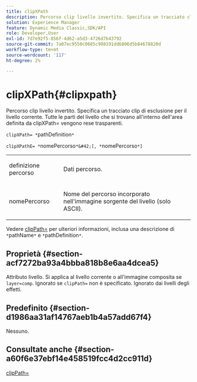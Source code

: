 ```yaml
---
title: clipXPath
description: Percorso clip livello invertito. Specifica un tracciato clip di esclusione per il livello corrente. Tutte le parti del livello che si trovano all'interno dell'area definita da clipXPath= vengono rese trasparenti.
solution: Experience Manager
feature: Dynamic Media Classic,SDK/API
role: Developer,User
exl-id: 7d7e92f5-856f-4d62-a5d3-4726d7b43792
source-git-commit: 7a07ec9550c0685c908191dd6806d5b84678820d
workflow-type: tm+mt
source-wordcount: '117'
ht-degree: 2%

---
```


# clipXPath{#clipxpath}

Percorso clip livello invertito. Specifica un tracciato clip di esclusione per il livello corrente. Tutte le parti del livello che si trovano all&#39;interno dell&#39;area definita da clipXPath= vengono rese trasparenti.

`clipXPath= *`pathDefinition`*`

`clipXPathE= *`nomePercorso`*&#42;[, *`nomePercorso`*]`

<table id="simpletable_27AFC3A694874CF8B673460820EFD90D"> 
 <tr class="strow"> 
  <td class="stentry"> <p><span class="codeph"> <span class="varname"> definizione percorso</span> </span> </p> </td> 
  <td class="stentry"> <p>Dati percorso. </p></td> 
 </tr> 
 <tr class="strow"> 
  <td class="stentry"> <p><span class="codeph"> <span class="varname"> nomePercorso</span> </span> </p> </td> 
  <td class="stentry"> <p>Nome del percorso incorporato nell'immagine sorgente del livello (solo ASCII). </p></td> 
 </tr> 
</table>

Vedere [clipPath=](../../../../../is-api/http-ref/image-serving-api-ref/c-http-protocol-reference/c-command-reference/r-clippath.md#reference-8139b1b52dc54749b51b109521ddf83d) per ulteriori informazioni, inclusa una descrizione di `*`pathName`*` e `*`pathDefinition`*`.

## Proprietà {#section-acf7272ba93a4bbba818b8e6aa4dcea5}

Attributo livello. Si applica al livello corrente o all&#39;immagine composita se `layer=comp`. Ignorato se `clipPath=` non è specificato. Ignorato dai livelli degli effetti.

## Predefinito {#section-d1986aa31af14767aeb1b4a57add67f4}

Nessuno.

## Consultate anche {#section-a60f6e37ebf14e458519fcc4d2cc911d}

[clipPath=](../../../../../is-api/http-ref/image-serving-api-ref/c-http-protocol-reference/c-command-reference/r-clippath.md#reference-8139b1b52dc54749b51b109521ddf83d)
